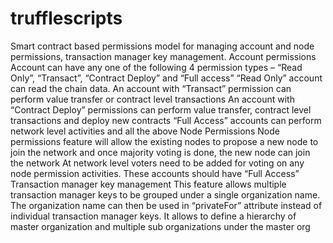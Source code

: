 # trufflescripts
Smart contract based permissions model for managing account and node permissions, transaction manager key management. 
Account permissions
Account can have any one of the following 4 permission types – “Read Only”, “Transact”, “Contract Deploy” and “Full access”
“Read Only” account can read the chain data.
An account with “Transact” permission can perform value transfer or contract level transactions
An account with “Contract Deploy” permissions can perform value transfer, contract level transactions and deploy new contracts 
“Full Access” accounts can perform network level activities and all the above
Node Permissions
Node permissions feature will allow the existing nodes to propose a new node to join the network and once majority voting is done, the new node can join the network
At network level voters need to be added for voting on any node permission activities. These accounts should have “Full Access”
Transaction manager key management
This feature allows multiple transaction manager keys to be grouped under a single organization name. The organization name can then be used in “privateFor” attribute instead of individual transaction manager keys.
It allows to define a hierarchy of master organization and multiple sub organizations under the master org
